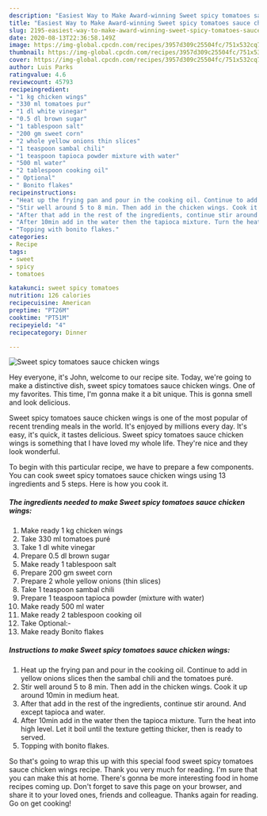 ```yaml
---
description: "Easiest Way to Make Award-winning Sweet spicy tomatoes sauce chicken wings"
title: "Easiest Way to Make Award-winning Sweet spicy tomatoes sauce chicken wings"
slug: 2195-easiest-way-to-make-award-winning-sweet-spicy-tomatoes-sauce-chicken-wings
date: 2020-08-13T22:36:58.149Z
image: https://img-global.cpcdn.com/recipes/3957d309c25504fc/751x532cq70/sweet-spicy-tomatoes-sauce-chicken-wings-recipe-main-photo.jpg
thumbnail: https://img-global.cpcdn.com/recipes/3957d309c25504fc/751x532cq70/sweet-spicy-tomatoes-sauce-chicken-wings-recipe-main-photo.jpg
cover: https://img-global.cpcdn.com/recipes/3957d309c25504fc/751x532cq70/sweet-spicy-tomatoes-sauce-chicken-wings-recipe-main-photo.jpg
author: Luis Parks
ratingvalue: 4.6
reviewcount: 45793
recipeingredient:
- "1 kg chicken wings"
- "330 ml tomatoes pur"
- "1 dl white vinegar"
- "0.5 dl brown sugar"
- "1 tablespoon salt"
- "200 gm sweet corn"
- "2 whole yellow onions thin slices"
- "1 teaspoon sambal chili"
- "1 teaspoon tapioca powder mixture with water"
- "500 ml water"
- "2 tablespoon cooking oil"
- " Optional"
- " Bonito flakes"
recipeinstructions:
- "Heat up the frying pan and pour in the cooking oil. Continue to add in yellow onions slices then the sambal chili and the tomatoes puré."
- "Stir well around 5 to 8 min. Then add in the chicken wings. Cook it up around 10min in medium heat."
- "After that add in the rest of the ingredients, continue stir around. And except tapioca and water."
- "After 10min add in the water then the tapioca mixture. Turn the heat into high level. Let it boil until the texture getting thicker, then is ready to served."
- "Topping with bonito flakes."
categories:
- Recipe
tags:
- sweet
- spicy
- tomatoes

katakunci: sweet spicy tomatoes 
nutrition: 126 calories
recipecuisine: American
preptime: "PT26M"
cooktime: "PT51M"
recipeyield: "4"
recipecategory: Dinner

---
```



![Sweet spicy tomatoes sauce chicken wings](https://img-global.cpcdn.com/recipes/3957d309c25504fc/751x532cq70/sweet-spicy-tomatoes-sauce-chicken-wings-recipe-main-photo.jpg)

Hey everyone, it's John, welcome to our recipe site. Today, we're going to make a distinctive dish, sweet spicy tomatoes sauce chicken wings. One of my favorites. This time, I'm gonna make it a bit unique. This is gonna smell and look delicious.

Sweet spicy tomatoes sauce chicken wings is one of the most popular of recent trending meals in the world. It's enjoyed by millions every day. It's easy, it's quick, it tastes delicious. Sweet spicy tomatoes sauce chicken wings is something that I have loved my whole life. They're nice and they look wonderful.




To begin with this particular recipe, we have to prepare a few components. You can cook sweet spicy tomatoes sauce chicken wings using 13 ingredients and 5 steps. Here is how you cook it.

<!--inarticleads1-->

##### The ingredients needed to make Sweet spicy tomatoes sauce chicken wings:

1. Make ready 1 kg chicken wings
1. Take 330 ml tomatoes puré
1. Take 1 dl white vinegar
1. Prepare 0.5 dl brown sugar
1. Make ready 1 tablespoon salt
1. Prepare 200 gm sweet corn
1. Prepare 2 whole yellow onions (thin slices)
1. Take 1 teaspoon sambal chili
1. Prepare 1 teaspoon tapioca powder (mixture with water)
1. Make ready 500 ml water
1. Make ready 2 tablespoon cooking oil
1. Take  Optional:-
1. Make ready  Bonito flakes




<!--inarticleads2-->

##### Instructions to make Sweet spicy tomatoes sauce chicken wings:

1. Heat up the frying pan and pour in the cooking oil. Continue to add in yellow onions slices then the sambal chili and the tomatoes puré.
1. Stir well around 5 to 8 min. Then add in the chicken wings. Cook it up around 10min in medium heat.
1. After that add in the rest of the ingredients, continue stir around. And except tapioca and water.
1. After 10min add in the water then the tapioca mixture. Turn the heat into high level. Let it boil until the texture getting thicker, then is ready to served.
1. Topping with bonito flakes.




So that's going to wrap this up with this special food sweet spicy tomatoes sauce chicken wings recipe. Thank you very much for reading. I'm sure that you can make this at home. There's gonna be more interesting food in home recipes coming up. Don't forget to save this page on your browser, and share it to your loved ones, friends and colleague. Thanks again for reading. Go on get cooking!
